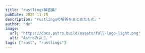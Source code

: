 ```yaml
---
title: "rustlings解答集"
pubDate: 2023-11-25
description: "rustlingsの解答をまとめたもの。"
author: "Me"
image:
  url: "https://docs.astro.build/assets/full-logo-light.png"
  alt: "Astroのロゴ。"
tags: ["rust", "rustlings"]
---
```

